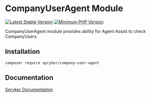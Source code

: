 # CompanyUserAgent Module
[![Latest Stable Version](https://poser.pugx.org/spryker/company-user-agent/v/stable.svg)](https://packagist.org/packages/spryker/company-user-agent)
[![Minimum PHP Version](https://img.shields.io/badge/php-%3E%3D%208.1-8892BF.svg)](https://php.net/)

CompanyUserAgent module provides ability for Agent Assist to check CompanyUsers.

## Installation

```
composer require spryker/company-user-agent
```

## Documentation

[Spryker Documentation](https://docs.spryker.com)
